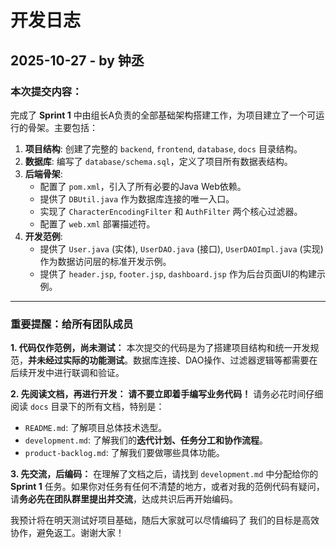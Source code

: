 # 开发日志

## 2025-10-27 - by 钟丞

### 本次提交内容：

完成了 **Sprint 1** 中由组长A负责的全部基础架构搭建工作，为项目建立了一个可运行的骨架。主要包括：

1.  **项目结构**: 创建了完整的 `backend`, `frontend`, `database`, `docs` 目录结构。
2.  **数据库**: 编写了 `database/schema.sql`，定义了项目所有数据表结构。
3.  **后端骨架**: 
    *   配置了 `pom.xml`，引入了所有必要的Java Web依赖。
    *   提供了 `DBUtil.java` 作为数据库连接的唯一入口。
    *   实现了 `CharacterEncodingFilter` 和 `AuthFilter` 两个核心过滤器。
    *   配置了 `web.xml` 部署描述符。
4.  **开发范例**: 
    *   提供了 `User.java` (实体), `UserDAO.java` (接口), `UserDAOImpl.java` (实现) 作为数据访问层的标准开发示例。
    *   提供了 `header.jsp`, `footer.jsp`, `dashboard.jsp` 作为后台页面UI的构建示例。

---

### **重要提醒：给所有团队成员**

**1. 代码仅作范例，尚未测试：**
   本次提交的代码是为了搭建项目结构和统一开发规范，**并未经过实际的功能测试**。数据库连接、DAO操作、过滤器逻辑等都需要在后续开发中进行联调和验证。

**2. 先阅读文档，再进行开发：**
   **请不要立即着手编写业务代码！** 请务必花时间仔细阅读 `docs` 目录下的所有文档，特别是：
   *   `README.md`: 了解项目总体技术选型。
   *   `development.md`: 了解我们的**迭代计划、任务分工和协作流程**。
   *   `product-backlog.md`: 了解我们要做哪些具体功能。

**3. 先交流，后编码：**
   在理解了文档之后，请找到 `development.md` 中分配给你的 **Sprint 1** 任务。如果你对任务有任何不清楚的地方，或者对我的范例代码有疑问，请**务必先在团队群里提出并交流**，达成共识后再开始编码。

我预计将在明天测试好项目基础，随后大家就可以尽情编码了
我们的目标是高效协作，避免返工。谢谢大家！
